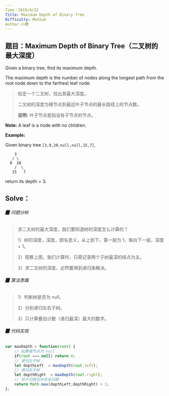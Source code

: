 ```yaml
---
Time：2019/4/22
Title: Maximum Depth of Binary Tree
Difficulty: Medium
Author:小鹿
---
```




## 题目：Maximum Depth of Binary Tree（二叉树的最大深度）

Given a binary tree, find its maximum depth.

The maximum depth is the number of nodes along the longest path from the root node down to the farthest leaf node.

> 给定一个二叉树，找出其最大深度。
>
> 二叉树的深度为根节点到最远叶子节点的最长路径上的节点数。
>
> **说明:** 叶子节点是指没有子节点的节点。

**Note:** A leaf is a node with no children.

**Example:**

Given binary tree `[3,9,20,null,null,15,7]`,

```
    3
   / \
  9  20
    /  \
   15   7
```

return its depth = 3.



## Solve：

###### ▉ 问题分析

> 求二叉树的最大深度，我们要知道树的深度怎么计算的？
>
> 1）树的深度，深度，顾名思义，从上到下，第一层为 1，每向下一层，深度 + 1。
>
> 2）观察上图，我们计算时，只需记录两个子树最深的结点为主。
>
> 3）求二叉树的深度，必然要用到递归来解决。



###### ▉ 算法思路

> 1）判断树是否为 null。
>
> 2）分别递归左右子树。
>
> 3）只计算叠加计数（递归最深）最大的数字。



###### ▉ 代码实现

```javascript
var maxDepth = function(root) {
    // 如果根节点为 null 
    if(root === null) return 0;
	// 递归左子树
    let depthLeft  = maxDepth(root.left);
    // 递归右子树
    let depthRight  = maxDepth(root.right);
	// 将子问题合并求总问题
    return Math.max(depthLeft,depthRight) + 1;
};
```

































